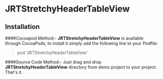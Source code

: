 # JRTStretchyHeaderTableView

Installation
-------------

####Cocoapod Method:-
**JRTStretchyHeaderTableView** is available through CocoaPods, to install it simply add the following line to your Podfile:

>pod 'JRTStretchyHeaderTableView'

####Source Code Method:-
Just drag and drop **JRTStretchyHeaderTableView** directory from demo project to your project. That's it.


